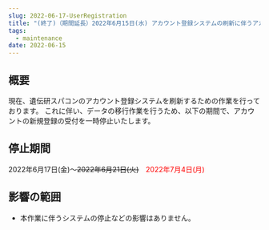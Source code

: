 ```yaml
---
slug: 2022-06-17-UserRegistration
title: "(終了)（期間延長）2022年6月15日(水) アカウント登録システムの刷新に伴うアカウントの新規登録の一時停止のお知らせ"
tags:
  - maintenance
date: 2022-06-15
---
```





## 概要

現在、遺伝研スパコンのアカウント登録システムを刷新するための作業を行っております。
これに伴い、データの移行作業を行うため、以下の期間で、アカウントの新規登録の受付を一時停止いたします。

<!-- truncate -->

## 停止期間

2022年6月17日(金)～~~2022年6月21日(火)~~　<font color="red">2022年7月4日(月)</font>


## 影響の範囲

- 本作業に伴うシステムの停止などの影響はありません。
